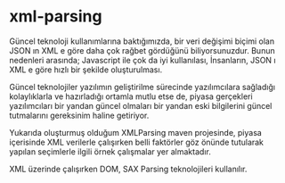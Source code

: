 # xml-parsing

  Güncel teknoloji kullanımlarına baktığımızda, bir veri değişimi biçimi olan JSON ın XML e göre daha çok rağbet gördüğünü 
biliyorsunuzdur. Bunun nedenleri arasında; Javascript ile çok da iyi kullanılası, İnsanların, JSON ı XML e göre hızlı bir şekilde oluşturulması.
  
  Güncel teknolojiler yazılımın geliştirilme sürecinde yazılımcılara sağladığı kolaylıklarla ve hazırladığı ortamla mutlu 
etse de, piyasa gerçekleri yazılımcıları bir yandan güncel olmaları bir yandan eski bilgilerini güncel tutmalarını 
gereksinim haline getiriyor.

  Yukarıda oluşturmuş olduğum XMLParsing maven projesinde, piyasa içerisinde XML verilerle çalışırken belli faktörler göz
önünde tutularak yapılan seçimlerle ilgili örnek çalışmalar yer almaktadır. 

  XML üzerinde çalışırken DOM, SAX Parsing teknolojileri kullanılır.
